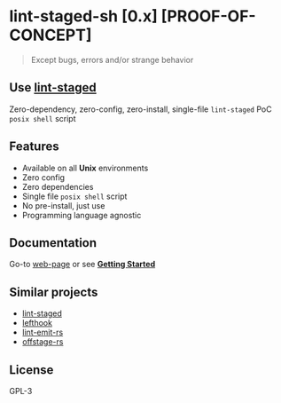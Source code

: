 # lint-staged-sh \[0.x\] \[PROOF-OF-CONCEPT\]

> Except bugs, errors and/or strange behavior

## Use [lint-staged](https://github.com/lint-staged/lint-staged)

Zero-dependency, zero-config, zero-install, single-file `lint-staged` PoC `posix shell` script

## Features

- Available on all **Unix** environments
- Zero config
- Zero dependencies
- Single file `posix shell` script
- No pre-install, just use
- Programming language agnostic

## Documentation

Go-to [web-page](https://dalisoft.github.io/lint-staged-sh) or see [**Getting Started**](./GET_STARTED.md)

## Similar projects

- [lint-staged](https://github.com/lint-staged/lint-staged)
- [lefthook](https://github.com/evilmartians/lefthook)
- [lint-emit-rs](https://crates.io/crates/lint-emit)
- [offstage-rs](https://crates.io/crates/offstage)

## License

GPL-3
